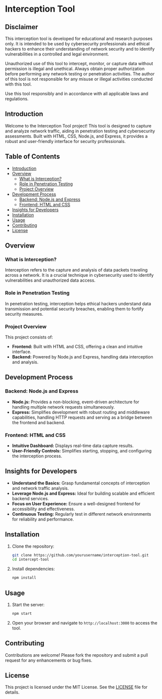 # Interception Tool
## Disclaimer

This interception tool is developed for educational and research purposes only. It is intended to be used by cybersecurity professionals and ethical hackers to enhance their understanding of network security and to identify vulnerabilities in a controlled and legal environment.

Unauthorized use of this tool to intercept, monitor, or capture data without permission is illegal and unethical. Always obtain proper authorization before performing any network testing or penetration activities. The author of this tool is not responsible for any misuse or illegal activities conducted with this tool.

Use this tool responsibly and in accordance with all applicable laws and regulations.

## Introduction

Welcome to the Interception Tool project! This tool is designed to capture and analyze network traffic, aiding in penetration testing and cybersecurity assessments. Built with HTML, CSS, Node.js, and Express, it provides a robust and user-friendly interface for security professionals.

## Table of Contents

- [Introduction](#introduction)
- [Overview](#overview)
  - [What is Interception?](#what-is-interception)
  - [Role in Penetration Testing](#role-in-penetration-testing)
  - [Project Overview](#project-overview)
- [Development Process](#development-process)
  - [Backend: Node.js and Express](#backend-nodejs-and-express)
  - [Frontend: HTML and CSS](#frontend-html-and-css)
- [Insights for Developers](#insights-for-developers)
- [Installation](#installation)
- [Usage](#usage)
- [Contributing](#contributing)
- [License](#license)

## Overview

### What is Interception?

Interception refers to the capture and analysis of data packets traveling across a network. It is a crucial technique in cybersecurity used to identify vulnerabilities and unauthorized data access.

### Role in Penetration Testing

In penetration testing, interception helps ethical hackers understand data transmission and potential security breaches, enabling them to fortify security measures.

### Project Overview

This project consists of:

- **Frontend:** Built with HTML and CSS, offering a clean and intuitive interface.
- **Backend:** Powered by Node.js and Express, handling data interception and analysis.

## Development Process

### Backend: Node.js and Express

- **Node.js:** Provides a non-blocking, event-driven architecture for handling multiple network requests simultaneously.
- **Express:** Simplifies development with robust routing and middleware capabilities, handling HTTP requests and serving as a bridge between the frontend and backend.

### Frontend: HTML and CSS

- **Intuitive Dashboard:** Displays real-time data capture results.
- **User-Friendly Controls:** Simplifies starting, stopping, and configuring the interception process.

## Insights for Developers

- **Understand the Basics:** Grasp fundamental concepts of interception and network traffic analysis.
- **Leverage Node.js and Express:** Ideal for building scalable and efficient backend services.
- **Focus on User Experience:** Ensure a well-designed frontend for accessibility and effectiveness.
- **Continuous Testing:** Regularly test in different network environments for reliability and performance.

## Installation

1. Clone the repository:
    ```bash
    git clone https://github.com/yourusername/interception-tool.git
    cd intercept-tool
    ```

2. Install dependencies:
    ```bash
    npm install
    ```

## Usage

1. Start the server:
    ```bash
    npm start
    ```

2. Open your browser and navigate to `http://localhost:3000` to access the tool.

## Contributing

Contributions are welcome! Please fork the repository and submit a pull request for any enhancements or bug fixes.

## License

This project is licensed under the MIT License. See the [LICENSE](LICENSE) file for details.
